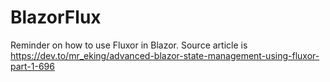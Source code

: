 # BlazorFlux

Reminder on how to use Fluxor in Blazor. Source article is https://dev.to/mr_eking/advanced-blazor-state-management-using-fluxor-part-1-696
